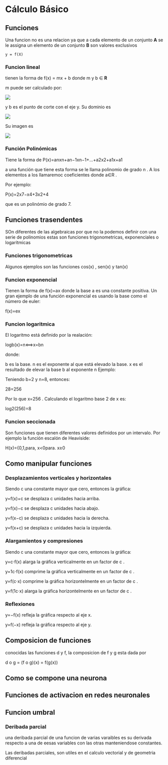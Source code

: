 # Cálculo Básico

## Funciones
Una funcion no es una relacion ya que a cada elemento de un conjunto **A** se le assigna un elemento de un conjunto **B** son valores exclusivos 

`y = f(X)`

### Funcion lineal 
tienen la forma de f(x) = mx + b
donde m y b ∈ **R**

m puede ser calculado por: 


![](https://latex.codecogs.com/gif.latex?\bg_white&space;m&space;=&space;\frac{y_{1}&space;-&space;y_{2}}{x_{2}&space;-&space;x_{1}})

y b es el punto de corte con el eje y. Su dominio es 

![](https://latex.codecogs.com/gif.latex?\bg_white&space;Dom_{f}&space;=&space;\left&space;(&space;-&space;\infty,&space;\infty&space;\right&space;))

Su imagen es 

![](https://latex.codecogs.com/gif.latex?\bg_black&space;Im_{f}&space;=&space;\left&space;(&space;-\infty&space;,&space;\infty&space;\right&space;))

### Función Polinómicas
Tiene la forma de
P(x)=anxn+an−1xn−1+...+a2x2+a1x+a1 

a una función que tiene esta forma se le llama polinomio de grado  n . A los elementos  a  los llamaremoc coeficientes donde  a∈R .

Por ejemplo:

P(x)=2x7−x4+3x2+4 

que es un polinómio de grado 7.

## Funciones trasendentes
SOn diferentes de las algebraicas por que no la podemos definir con  una serie de polinomios estas son funciones trigonometricas, exponenciales o logaritmicas

### Funciones trigonometricas
Algunos ejemplos son las funciones  cos(x) ,  sen(x)  y  tan(x)

### Funcion exponencial 
Tienen la forma de
f(x)=ax 
donde la base  a  es una constante positiva. Un gran ejemplo de una función exponencial es usando la base como el número de euler:

f(x)=ex

### Funcion logaritmica
El logaritmo está definido por la realación:

logb(x)=n⟺x=bn 

donde:

b  es la base.
n  es el exponente al que está elevado la base.
x  es el resultado de elevar la base  b  al exponente  n 
Ejemplo:

Teniendo b=2 y n=8, entonces:

28=256 

Por lo que  x=256 . Calculando el logaritmo base 2 de  x  es:

log2(256)=8

### Funcion seccionada 
Son funciones que tienen diferentes valores definidos por un intervalo. Por ejemplo la función escalón de Heaviside:

H(x)={0,1,para, x<0para. x≥0


## Como manipular funciones
### Desplazamientos verticales y horizontales
Siendo  c  una constante mayor que cero, entonces la gráfica:

y=f(x)+c  se desplaza  c  unidades hacia arriba.

y=f(x)−c  se desplaza  c  unidades hacia abajo.

y=f(x−c)  se desplaza  c  unidades hacia la derecha.

y=f(x+c)  se desplaza  c  unidades hacia la izquierda.

### Alargamientos y compresiones

Siendo  c  una constante mayor que cero, entonces la gráfica:

y=c⋅f(x)  alarga la gráfica verticalmente en un factor de  c .

y=1c⋅f(x)  comprime la gráfica verticalmente en un factor de  c .

y=f(c⋅x)  comprime la gráfica horizontelmente en un factor de  c .

y=f(1c⋅x)  alarga la gráfica horizontelmente en un factor de  c .

### Reflexiones

y=−f(x)  refleja la gráfica respecto al eje x.

y=f(−x)  refleja la gráfica respecto al eje y.

## Composicion de funciones
conocidas las funciones d y f, la composicion de f y g esta dada por

d o g = (f o g)(x) = f(g(x))

## Como se compone una neurona

## Funciones de activacion en redes neuronales

## Funcion umbral

### Deribada parcial

una deribada parcial de una funcion de varias varaibles es su derivada respecto a una de eesas variables con las otras manteniendose constantes.
 
Las deribadas parciales, son utiles en el calculo vectorial y de geometria diferencial



